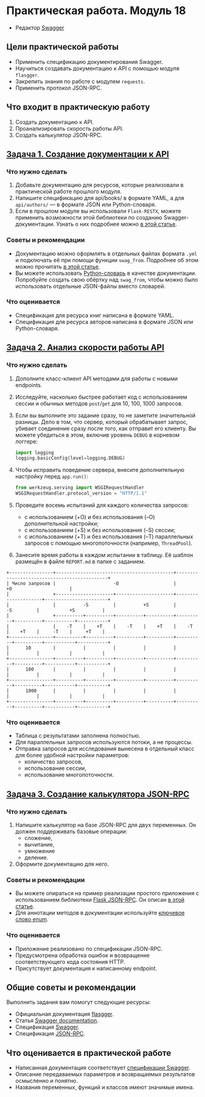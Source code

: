# Практическая работа. Модуль 18

* Редактор [Swagger](../Swagger.md)

## Цели практической работы
* Применить спецификацию документирования Swagger.
* Научиться создавать документацию к API с помощью модуля `flasgger`.
* Закрепить знания по работе с модулем `requests`.
* Применить протокол JSON-RPC.

## Что входит в практическую работу
1. Создать документацию к API.
2. Проанализировать скорость работы API.
3. Создать калькулятор JSON-RPC.

## [Задача 1. Создание документации к API](../homework/hw1/README.md)
### Что нужно сделать
1. Добавьте документацию для ресурсов, которые реализовали в практической работе прошлого модуля.
2. Напишите спецификацию для api/books/ в формате YAML, а для `api/authors/` — в формате JSON или Python-словаря.
3. Если в прошлом модуле вы использовали `Flask-RESTX`, можете применить возможности этой библиотеки по созданию Swagger-документации. Узнать о них подробнее можно [в этой статье](https://flask-restx.readthedocs.io/en/latest/swagger.html).

### Советы и рекомендации
* Документацию можно оформлять в отдельных файлах формата `.yml` и подключать её при помощи функции `swag_from`. Подробнее об этом можно прочитать [в этой статье](https://github.com/flasgger/flasgger#using-external-yaml-files).
* Вы можете использовать [Python-словарь](https://github.com/flasgger/flasgger#using-dictionaries-as-raw-specs) в качестве документации. Попробуйте создать свою обёртку над `swag_from`, чтобы можно было использовать отдельные JSON-файлы вместо словарей.

### Что оценивается
* Спецификация для ресурса книг написана в формате YAML.
* Спецификация для ресурса авторов написана в формате JSON или Python-словаря.

## [Задача 2. Анализ скорости работы API](../homework/hw2/README.md)
### Что нужно сделать
1. Дополните класс-клиент API методами для работы с новыми endpoints.
2. Исследуйте, насколько быстрее работает код с использованием сессии и обычных методов `post`/`get` для 10, 100, 1000 запросов.
3. Если вы выполните это задание сразу, то не заметите значительной разницы. Дело в том, что сервер, который обрабатывает запрос, убивает соединение сразу после того, как отправит его клиенту. Вы можете убедиться в этом, включив уровень `DEBUG` в корневом логгере:
    ```python
    import logging
    logging.basicConfig(level=logging.DEBUG)
    ```
4. Чтобы исправить поведение сервера, внесите дополнительную настройку перед `app.run()`:
    ```python
    from werkzeug.serving import WSGIRequestHandler
    WSGIRequestHandler.protocol_version = "HTTP/1.1"
    ```
5. Проведите восемь испытаний для каждого количества запросов:
   * с использованием (+O) и без использования (–O) дополнительной настройки;
   * с использованием (+S) и без использования (–S) сессии;
   * с использованием (+T) и без использования (–T) параллельных запросов с помощью многопоточности (например, `ThreadPool`).

6. Занесите время работы в каждом испытании в таблицу. Её шаблон размещён в файле `REPORT.md` в папке с заданием.

```text
+----------------+-------------------------------------------+---------------------------------------------+
| Число запросов |                     -O                    |                      +O                     |
|                +---------------------+---------------------+---------------------+-----------------------+
|                |          -S         |          +S         |          -S         |           +S          |
|                +----------+----------+----------+----------+----------+----------+-----------+-----------+
|                |    -T    |    +T    |    -T    |    +T    |    -T    |    +T    |     -T    |     +T    |
+----------------+----------+----------+----------+----------+----------+----------+-----------+-----------+
|      10        |          |          |          |          |          |          |           |           |
+----------------+----------+----------+----------+----------+----------+----------+-----------+-----------+
|      100       |          |          |          |          |          |          |           |           |
+----------------+----------+----------+----------+----------+----------+----------+-----------+-----------+
|      1000      |          |          |          |          |          |          |           |           |
+----------------+----------+----------+----------+----------+----------+----------+-----------+-----------+
```

### Что оценивается
* Таблица с результатами заполнена полностью.
* Для параллельных запросов используются потоки, а не процессы.
* Отправка запросов для исследования вынесена в отдельный класс для более удобной настройки параметров:
   * количество запросов, 
   * использование сессии, 
   * использование многопоточности.

## [Задача 3. Создание калькулятора JSON-RPC](../homework/hw3/README.md)
### Что нужно сделать
1. Напишите калькулятор на базе JSON-RPC для двух переменных. Он должен поддерживать базовые операции:
   * сложение,
   * вычитание,
   * умножение
   * деление.
2. Оформите документацию для него.

### Советы и рекомендации
* Вы можете опираться на пример реализации простого приложения с использованием библиотеки [Flask JSON-RPC](https://github.com/cenobites/flask-jsonrpc). Он описан [в этой статье](https://habr.com/ru/post/440944/).
* Для аннотации методов в документации используйте [ключевое слово enum](https://swagger.io/docs/specification/data-models/enums/).

### Что оценивается
* Приложение реализовано по спецификации JSON-RPC.
* Предусмотрена обработка ошибок и возвращение соответствующего кода состояния HTTP.
* Присутствует документация к написанному endpoint.

## Общие советы и рекомендации
Выполнить задания вам помогут следующие ресурсы:

* Официальная документация [flasgger](https://github.com/flasgger/flasgger).
* Статья [Swagger documentation](https://flask-restx.readthedocs.io/en/latest/swagger.html).
* Спецификация [Swagger](https://swagger.io/specification/).
* Спецификация [JSON-RPC](https://www.jsonrpc.org/specification).

## Что оценивается в практической работе
* Написанная документация соответствует [спецификации Swagger](https://swagger.io/specification/).
* Описание передаваемых параметров и возвращаемых результатов осмысленно и понятно.
* Названия переменных, функций и классов имеют значимые имена.
